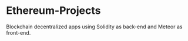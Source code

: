 # Ethereum-Projects
Blockchain decentralized apps using Solidity as back-end and Meteor as front-end.
